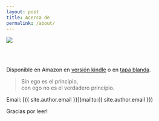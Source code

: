 ```yaml
---
layout: post
title: Acerca de
permalink: /about/
---
```


<img src="{{site.baseurl}}/images/2019-02-19-noego.jpg" style="margin-bottom: 3rem;">

Disponible en Amazon en <a href="https://www.amazon.es/dp/B07ND5965V">versión kindle</a> o en <a href="https://www.amazon.es/dp/8409088703">tapa blanda</a>.

<blockquote>
<p>Sin ego es el principio,<br>
con ego no es el verdadero principio.</p>
</blockquote>

Email: [{{ site.author.email }}](mailto:{{ site.author.email }})

Gracias por leer!
